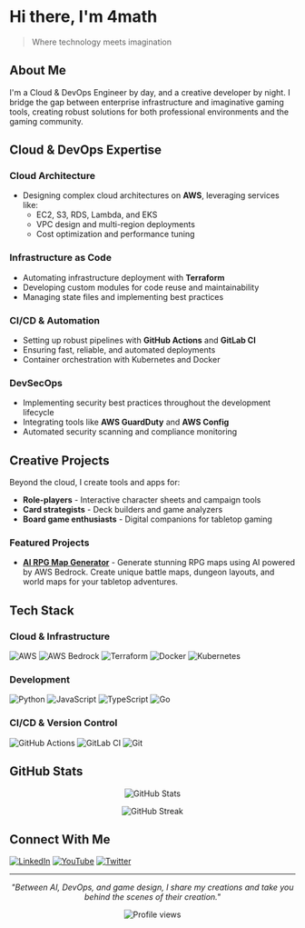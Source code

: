 # Hi there, I'm 4math

> Where technology meets imagination

## About Me

I'm a Cloud & DevOps Engineer by day, and a creative developer by night. I bridge the gap between enterprise infrastructure and imaginative gaming tools, creating robust solutions for both professional environments and the gaming community.

## Cloud & DevOps Expertise

### Cloud Architecture
- Designing complex cloud architectures on **AWS**, leveraging services like:
  - EC2, S3, RDS, Lambda, and EKS
  - VPC design and multi-region deployments
  - Cost optimization and performance tuning

### Infrastructure as Code
- Automating infrastructure deployment with **Terraform**
- Developing custom modules for code reuse and maintainability
- Managing state files and implementing best practices

### CI/CD & Automation
- Setting up robust pipelines with **GitHub Actions** and **GitLab CI**
- Ensuring fast, reliable, and automated deployments
- Container orchestration with Kubernetes and Docker

### DevSecOps
- Implementing security best practices throughout the development lifecycle
- Integrating tools like **AWS GuardDuty** and **AWS Config**
- Automated security scanning and compliance monitoring

## Creative Projects

Beyond the cloud, I create tools and apps for:
- **Role-players** - Interactive character sheets and campaign tools
- **Card strategists** - Deck builders and game analyzers
- **Board game enthusiasts** - Digital companions for tabletop gaming

### Featured Projects

- **[AI RPG Map Generator](https://ai-rpgmapgenerator.com/about)** - Generate stunning RPG maps using AI powered by AWS Bedrock. Create unique battle maps, dungeon layouts, and world maps for your tabletop adventures.

## Tech Stack

### Cloud & Infrastructure
![AWS](https://img.shields.io/badge/AWS-%23FF9900.svg?style=for-the-badge&logo=amazon-aws&logoColor=white)
![AWS Bedrock](https://img.shields.io/badge/AWS%20Bedrock-%23FF9900.svg?style=for-the-badge&logo=amazon-aws&logoColor=white)
![Terraform](https://img.shields.io/badge/terraform-%235835CC.svg?style=for-the-badge&logo=terraform&logoColor=white)
![Docker](https://img.shields.io/badge/docker-%230db7ed.svg?style=for-the-badge&logo=docker&logoColor=white)
![Kubernetes](https://img.shields.io/badge/kubernetes-%23326ce5.svg?style=for-the-badge&logo=kubernetes&logoColor=white)

### Development
![Python](https://img.shields.io/badge/python-3670A0?style=for-the-badge&logo=python&logoColor=ffdd54)
![JavaScript](https://img.shields.io/badge/javascript-%23323330.svg?style=for-the-badge&logo=javascript&logoColor=%23F7DF1E)
![TypeScript](https://img.shields.io/badge/typescript-%23007ACC.svg?style=for-the-badge&logo=typescript&logoColor=white)
![Go](https://img.shields.io/badge/go-%2300ADD8.svg?style=for-the-badge&logo=go&logoColor=white)

### CI/CD & Version Control
![GitHub Actions](https://img.shields.io/badge/github%20actions-%232671E5.svg?style=for-the-badge&logo=githubactions&logoColor=white)
![GitLab CI](https://img.shields.io/badge/gitlab%20ci-%23181717.svg?style=for-the-badge&logo=gitlab&logoColor=white)
![Git](https://img.shields.io/badge/git-%23F05033.svg?style=for-the-badge&logo=git&logoColor=white)

## GitHub Stats

<p align="center">
  <img src="https://github-readme-stats.vercel.app/api?username=4math2379&show_icons=true&theme=radical" alt="GitHub Stats" />
</p>

<p align="center">
  <img src="https://github-readme-streak-stats.herokuapp.com/?user=4math2379&theme=radical" alt="GitHub Streak" />
</p>

## Connect With Me

[![LinkedIn](https://img.shields.io/badge/linkedin-%230077B5.svg?style=for-the-badge&logo=linkedin&logoColor=white)](https://linkedin.com/in/yourprofile)
[![YouTube](https://img.shields.io/badge/YouTube-%23FF0000.svg?style=for-the-badge&logo=YouTube&logoColor=white)](https://youtube.com/yourchannel)
[![Twitter](https://img.shields.io/badge/Twitter-%231DA1F2.svg?style=for-the-badge&logo=Twitter&logoColor=white)](https://twitter.com/yourhandle)

---

<p align="center">
  <i>"Between AI, DevOps, and game design, I share my creations and take you behind the scenes of their creation."</i>
</p>

<p align="center">
  <img src="https://komarev.com/ghpvc/?username=4math2379&color=blueviolet" alt="Profile views" />
</p>
